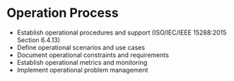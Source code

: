 # Operation Process

- Establish operational procedures and support (ISO/IEC/IEEE 15288:2015 Section 6.4.13)
- Define operational scenarios and use cases
- Document operational constraints and requirements
- Establish operational metrics and monitoring
- Implement operational problem management